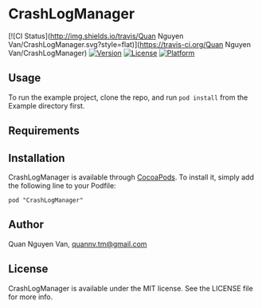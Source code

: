 # CrashLogManager

[![CI Status](http://img.shields.io/travis/Quan Nguyen Van/CrashLogManager.svg?style=flat)](https://travis-ci.org/Quan Nguyen Van/CrashLogManager)
[![Version](https://img.shields.io/cocoapods/v/CrashLogManager.svg?style=flat)](http://cocoadocs.org/docsets/CrashLogManager)
[![License](https://img.shields.io/cocoapods/l/CrashLogManager.svg?style=flat)](http://cocoadocs.org/docsets/CrashLogManager)
[![Platform](https://img.shields.io/cocoapods/p/CrashLogManager.svg?style=flat)](http://cocoadocs.org/docsets/CrashLogManager)

## Usage

To run the example project, clone the repo, and run `pod install` from the Example directory first.

## Requirements

## Installation

CrashLogManager is available through [CocoaPods](http://cocoapods.org). To install
it, simply add the following line to your Podfile:

    pod "CrashLogManager"

## Author

Quan Nguyen Van, quannv.tm@gmail.com

## License

CrashLogManager is available under the MIT license. See the LICENSE file for more info.

